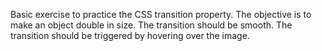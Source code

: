 Basic exercise to practice the CSS transition property. 
The objective is to make an object double in size. 
The transition should be smooth. 
The transition should be triggered by hovering over the image. 
